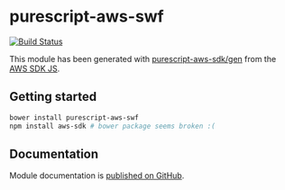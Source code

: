 # purescript-aws-swf

[![Build Status](https://app.wercker.com/status/5909b9e96d1080804b17a28f72f87b6b/s/master)](https://app.wercker.com/project/byKey/5909b9e96d1080804b17a28f72f87b6b)

This module has been generated with [purescript-aws-sdk/gen](https://github.com/purescript-aws-sdk/gen) from the [AWS SDK JS](https://github.com/aws/aws-sdk-js).

## Getting started

```sh
bower install purescript-aws-swf
npm install aws-sdk # bower package seems broken :(
```

## Documentation

Module documentation is [published on GitHub](https://github.com/purescript-aws-sdk/purescript-aws-swf/tree/master/docs).
